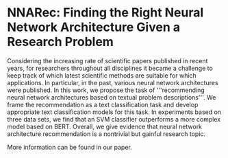 # NNARec: Finding the Right Neural Network Architecture Given a Research Problem

Considering the increasing rate of scientific papers published in recent years, for researchers throughout all disciplines it became a challenge to keep track of which latest scientific methods are suitable for which applications. In particular, in the past, various neural network architectures were published. In this work, we propose the task of '''recommending neural network architectures based on textual problem descriptions'''. We frame the recommendation as a text classification task and develop appropriate text classification models for this task. In experiments based on three data sets, we find that an SVM classifier outperforms a more complex model based on BERT. Overall, we give evidence that neural network architecture recommendation is a nontrivial but gainful research topic. 

More information can be found in our paper.
